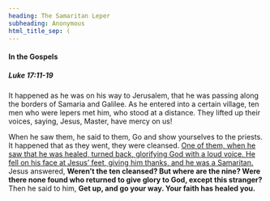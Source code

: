 ```yaml
---
heading: The Samaritan Leper
subheading: Anonymous
html_title_sep: (
---
```



#### In the Gospels

##### Luke 17:11-19

It happened as he was on his way to Jerusalem, that he was passing along the
borders of Samaria and Galilee. As he entered into a certain village, ten men
who were lepers met him, who stood at a distance. They lifted up their voices,
saying, Jesus, Master, have mercy on us!

When he saw them, he said to them, Go and show yourselves to the priests. It
happened that as they went, they were cleansed. <u>One of them, when he saw
that he was healed, turned back, glorifying God with a loud voice. He fell on
his face at Jesus’ feet, giving him thanks, and he was a Samaritan.</u> Jesus
answered, **Weren’t the ten cleansed? But where are the nine? Were there none
found who returned to give glory to God, except this stranger?** Then he said
to him, **Get up, and go your way. Your faith has healed you.**
